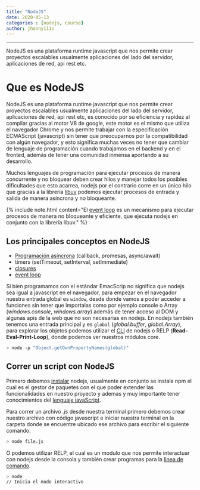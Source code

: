 ```yaml
---
title: "NodeJS"
date: 2020-05-13
categories : [nodejs, course]
author: jhonny111s
---
```


--------------
NodeJS es una plataforma runtime javascript que nos permite crear proyectos escalables usualmente aplicaciones del lado del  servidor, aplicaciones de red, api rest etc.

# Que es NodeJS

NodeJS es una plataforma runtime javascript que nos permite crear proyectos escalables usualmente aplicaciones del lado del  servidor, aplicaciones de red, api rest etc, es conocido por su eficiencia y rapidez al compilar gracias al motor V8 de google, este motor es el mismo que utiliza el navegador Chrome y nos permite trabajar con la especificación ECMAScript (javascript) sin tener que preocuparnos por la compatibilidad con algún navegador, y esto significa muchas veces no tener que cambiar de lenguaje de programación cuando trabajamos en el backend y en el fronted, además de tener una comunidad inmensa aportando a su desarrollo.

Muchos lenguajes de programación para ejecutar procesos de manera concurrente y no bloquear deben crear hilos y manejar todos los posibles dificultades que esto acarrea, nodejs por el contrario corre en un único hilo que gracias a la librería [libuv](https://github.com/libuv/libuv) podemos ejecutar procesos de entrada y salida de manera asíncrona y no bloqueante.

{% include note.html content="El [event loop](https://nodejs.org/en/docs/guides/event-loop-timers-and-nexttick/#setimmediate-vs-settimeout) es un mecanismo para ejecutar procesos de manera no bloqueante y eficiente, que ejecuta nodejs en conjunto con la librería libuv." %}

## Los principales conceptos en NodeJS


- [Programación asíncrona](https://nodejs.org/en/knowledge/getting-started/control-flow/what-are-callbacks/) (callback, promesas, async/await)
- timers (setTimeout, setInterval, setImmediate)
- [closures](https://developer.mozilla.org/en-US/docs/Web/JavaScript/Closures)
- [event loop](https://nodejs.org/en/docs/guides/event-loop-timers-and-nexttick/#setimmediate-vs-settimeout)


Si bien programamos con el estándar EmacScrip no significa que nodejs sea igual a javascript en el navegador, para empezar en el navegador nuestra entrada global es `window`, desde donde vamos a poder acceder a funciones sin tener que importalas como por ejemplo console o Array  (*windows.console*, *windows.array*) además de tener acceso al DOM y algunas apis de la web que no son necesarias en nodejs. En nodejs también tenemos una entrada principal y es `global` (*global.buffer*, *global.Array*), para explorar los objetos podemos utilizar el [CLI](https://nodejs.org/api/cli.html) de nodejs o RELP (**Read-Eval-Print-Loop**), donde podemos ver nuestros módulos core.

~~~bash
> node -p "Object.getOwnPropertyNames(global)"
~~~

## Correr un script con NodeJS

Primero debemos [instalar](https://nodejs.org/es/download/package-manager/) nodejs, usualmente en conjunto se instala npm el cual es el gestor de paquetes con el que poder extender las funcionalidades en nuestro proyecto y ademas y muy importante tener conocimientos del [lenguaje javaScript](https://developer.mozilla.org/es/docs/Web/JavaScript).

Para correr un archivo *.js* desde nuestra terminal primero debemos crear nuestro archivo con código javascript e iniciar nuestra terminal en la carpeta donde se encuentre ubicado ese archivo para escribir el siguiente comando.

~~~bash
> node file.js
~~~

O podemos utilizar RELP, el cual es un modulo que nos permite interactuar con nodejs desde la consola y también crear programas para la [linea de comando](https://www.npmjs.com/package/yargs).

~~~bash
> node
// Inicia el modo interactivo
~~~